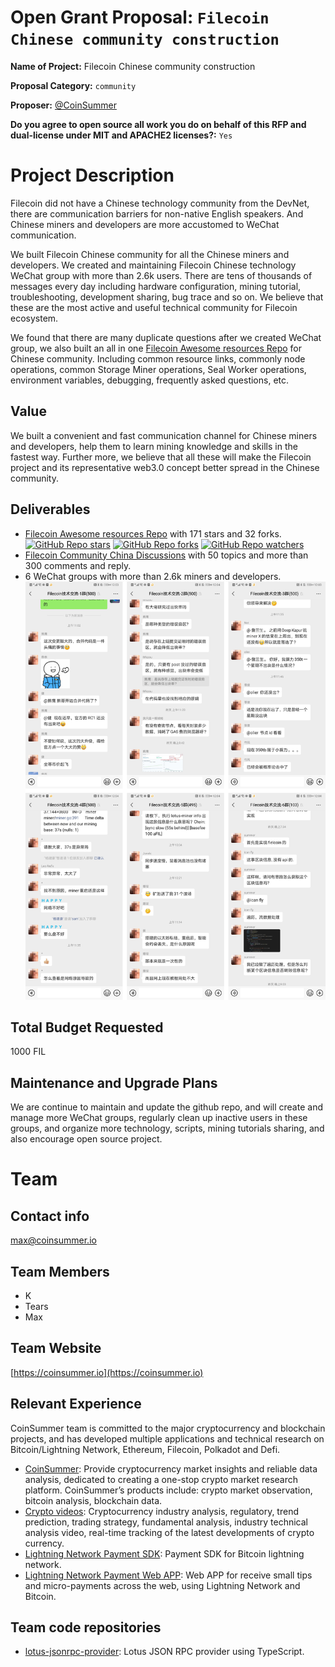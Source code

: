 # Open Grant Proposal: `Filecoin Chinese community construction`

**Name of Project:** Filecoin Chinese community construction

**Proposal Category:** `community`

**Proposer:** [@CoinSummer](https://github.com/CoinSummer)

**Do you agree to open source all work you do on behalf of this RFP and dual-license under MIT and APACHE2 licenses?:** `Yes`

# Project Description
Filecoin did not have a Chinese technology community from the DevNet, there are communication barriers for non-native English speakers. And Chinese miners and developers are more accustomed to WeChat communication.

We built Filecoin Chinese community for all the Chinese miners and developers. We created and maintaining Filecoin Chinese technology WeChat group with more than 2.6k users. There are tens of thousands of messages every day including hardware configuration, mining tutorial, troubleshooting, development sharing, bug trace and so on. We believe that these are the most active and useful technical community for Filecoin ecosystem.

We found that there are many duplicate questions after we created WeChat group, we also built an all in one [Filecoin Awesome resources Repo](https://github.com/filecoin-project/community-china) for Chinese community. Including common resource links, commonly node operations, common Storage Miner operations, Seal Worker operations, environment variables, debugging, frequently asked questions, etc.

## Value
We built a convenient and fast communication channel for Chinese miners and developers, help them to learn mining knowledge and skills in the fastest way. Further more, we believe that all these will make the Filecoin project and its representative web3.0 concept better spread in the Chinese community.

## Deliverables
- [Filecoin Awesome resources Repo](https://github.com/filecoin-project/community-china) with 171 stars and 32 forks. 
  [![GitHub Repo stars](https://img.shields.io/github/stars/CoinSummer/filecoin?style=social)](https://github.com/filecoin-project/community-china)  [![GitHub Repo forks](https://img.shields.io/github/forks/CoinSummer/filecoin?style=social)](https://github.com/filecoin-project/community-china)  [![GitHub Repo watchers](https://img.shields.io/github/watchers/CoinSummer/filecoin?style=social)](https://github.com/filecoin-project/community-china)
- [Filecoin Community China Discussions](https://github.com/filecoin-project/community-china/discussions) with 50 topics and more than 300 comments and reply.
- 6 WeChat groups with more than 2.6k miners and developers.
  ![Distributed Miner](../img/wechat-group.jpg)

## Total Budget Requested
1000 FIL

## Maintenance and Upgrade Plans
We are continue to maintain and update the github repo, and will create and manage more WeChat groups, regularly clean up inactive users in these groups, and organize more technology, scripts, mining tutorials sharing, and also encourage open source project.

# Team

## Contact info
max@coinsummer.io

## Team Members
- K
- Tears
- Max

## Team Website

[https://coinsummer.io](https://coinsummer.io)

## Relevant Experience
CoinSummer team is committed to the major cryptocurrency and blockchain projects, and has developed multiple applications and technical research on Bitcoin/Lightning Network, Ethereum, Filecoin, Polkadot and Defi.

- [CoinSummer](https://coinsummer.io): Provide cryptocurrency market insights and reliable data analysis, dedicated to creating a one-stop crypto market research platform. CoinSummer’s products include: crypto market observation, bitcoin analysis, blockchain data.
- [Crypto videos](https://coinsummer.tv): Cryptocurrency industry analysis, regulatory, trend prediction, trading strategy, fundamental analysis, industry technical analysis video, real-time tracking of the latest developments of crypto currency.
- [Lightning Network Payment SDK](https://ln.coinsummer.io): Payment SDK for Bitcoin lightning network.
- [Lightning Network Payment Web APP](https://lapp.coinsummer.io): Web APP for receive small tips and micro-payments across the web, using Lightning Network and Bitcoin.

## Team code repositories
- [lotus-jsonrpc-provider](https://github.com/CoinSummer/lotus-jsonrpc-provider): Lotus JSON RPC provider using TypeScript.
